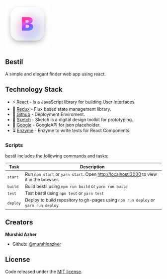 
![bestil](https://github.com/murshidazher/bestil/blob/master/src/img/logo.png)


## Bestil
A simple and elegant finder web app using react.

## Technology Stack
* :zap: [React](https://reactjs.org/) - is a JavaScript library for building User Interfaces.
* :truck: [Redux](https://redux.js.org/) - Flux based state management library.
* :rocket: [Github](https://pages.github.com/) - Deployment Enviroment.
* :gem: [Sketch](https://www.sketch.com/) - Sketch is a digital design toolkit for prototyping.
* :page_with_curl: [Google](https://google.com) - GoogleAPI for json placeholder.
* :hourglass_flowing_sand: [Enzyme](https://airbnb.io/enzyme/) - Enzyme to write tests for React Components.


### Scripts

bestil includes the following commands and tasks:

| Task             | Description                                                                                                                                     |
| ---------------- | ----------------------------------------------------------------------------------------------------------------------------------------------- |
| `start`          | Run `npm start` or `yarn start`. Open [http://localhost:3000](http://localhost:3000) to view it in the browser.                                        |
| `build`          | Build bestil using `npm run build` or `yarn run build`                                                                                                 |
| `test`   |  Test bestil using `npm test` or `yarn test`                           
| `deploy` | Deploy to build repository to gh-pages using `npm run deploy` or `yarn run deploy` 
                            


## Creators

**Murshid Azher**

- Github: [@murshidazher](https://github.com/murshidazher)

## License

Code released under the [MIT license](https://github.com/murshidazher/bestil/blob/master/LICENSE).



